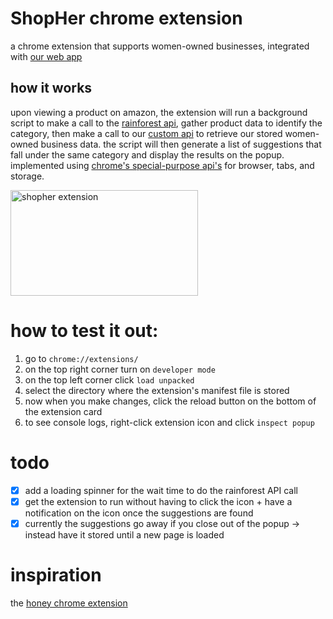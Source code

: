 # ShopHer chrome extension
a chrome extension that supports women-owned businesses, integrated with [our web app](https://github.com/bhenriqu1/hackViolet_webApp)

## how it works
upon viewing a product on amazon, the extension will run a background script to make a call to the [rainforest api](https://www.rainforestapi.com/), gather product data to identify the category, then make a call to our [custom api](https://github.com/Hyma200/shopHer_API) to retrieve our stored women-owned business data. the script will then generate a list of suggestions that fall under the same category and display the results on the popup. implemented using [chrome's special-purpose api's](https://developer.chrome.com/docs/extensions/reference/) for browser, tabs, and storage.

<img src="https://github.com/aka-andi/shopHer_ext/blob/master/images/shopherExtGIF.gif" alt="shopher extension" width="300" height="169" />

# how to test it out:
1. go to `chrome://extensions/`
2. on the top right corner turn on `developer mode`
3. on the top left corner click `load unpacked`
4. select the directory where the extension's manifest file is stored 
5. now when you make changes, click the reload button on the bottom of the extension card
6. to see console logs, right-click extension icon and click `inspect popup`

# todo
- [x] add a loading spinner for the wait time to do the rainforest API call
- [x] get the extension to run without having to click the icon + have a notification on the icon once the suggestions are found
- [x] currently the suggestions go away if you close out of the popup -> instead have it stored until a new page is loaded

# inspiration
the [honey chrome extension](https://chrome.google.com/webstore/detail/honey/bmnlcjabgnpnenekpadlanbbkooimhnj?hl=en-US)
